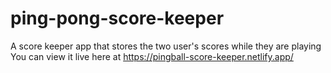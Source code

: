 # ping-pong-score-keeper
 A score keeper app that stores the two user's scores while they are playing
You can view it live here at https://pingball-score-keeper.netlify.app/
